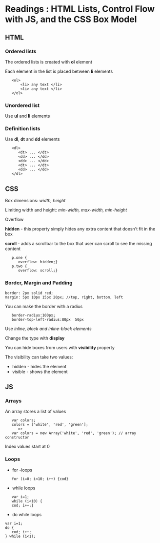 # Readings : HTML Lists, Control Flow with JS, and the CSS Box Model

## HTML

### Ordered lists

The ordered lists is created with **ol** element

Each element in the list is placed between **li** elements

```
   <ol>
       <li> any text </li>
       <li> any text </li>
   </ol>
```

### Unordered list

Use **ul** and **li** elements

### Definition lists

Use **dl**, **dt** and **dd** elements

```
   <dl>
      <dt> ... </dt>
      <dd> ... </dd>
      <dd> ... </dd>
      <dt> ... </dt>
      <dd> ... </dd>
   </dl>
```
## CSS

Box dimensions: _width, height_

Limiting width and height: _min-width, max-width, min-height_

Overflow

**hidden** - this property simply hides any extra content that doesn't fit in the box

**scroll** - adds a scrollbar to the box that user can scroll to see the missing content

```
   p.one {
      overflow: hidden;}
   p.two {
      overflow: scroll;}
```

### Border, Margin and Padding

```
border: 2px solid red;
margin: 5px 10px 15px 20px; //top, right, bottom, left
```
You can make the border with a radius

```
   border-radius:100px;
   border-top-left-radius:80px  50px
```

Use _inline, block and inline-block elements_

Change the type with **display** 

You can hide boxes from users with **visibility** property

The visibility can take two values:

- hidden - hides the element
- visible - shows the element

## JS

### Arrays

An array stores a list of values

```
   var colors;
   colors = ['white', 'red', 'green'];
      or
   var colors = new Array('white', 'red', 'green'); // array constructor
```

Index values start at 0

### Loops

- for -loops
```
   for (i=0; i<10; i++) {cod}
``` 
- while loops
```
   var i=1;
   while (i<10) {
   cod; i++;}
```
- do while loops
```
var i=1;
do {
   cod; i++;
} while (i<1);
```
   



